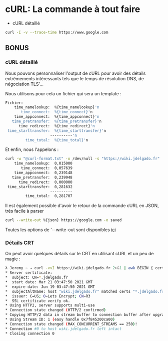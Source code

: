 # cURL: La commande à tout faire

-   cURL détaillé

``` bash
curl -I -v --trace-time https://www.google.com
```

## BONUS

### cURL détaillé

Nous pouvons personnaliser l'output de cURL pour avoir des détails
extrêmements intéressants tels que le temps de résolution DNS, de
négociation TLS'...

Nous utilisons pour cela un fichier qui sera un template :

``` bash
Fichier:
    time_namelookup:  %{time_namelookup}'n
       time_connect:  %{time_connect}'n
    time_appconnect:  %{time_appconnect}'n
   time_pretransfer:  %{time_pretransfer}'n
      time_redirect:  %{time_redirect}'n
 time_starttransfer:  %{time_starttransfer}'n
                    ----------'n
         time_total:  %{time_total}'n
```

Et enfin, nous l'appelons :

``` bash
curl -w "@curl-format.txt" -o /dev/null -s "https://wiki.jdelgado.fr"
    time_namelookup:  0,015000
       time_connect:  0,057639
    time_appconnect:  0,239148
   time_pretransfer:  0,239948
      time_redirect:  0,000000
 time_starttransfer:  0,281632
                    ----------
         time_total:  0,281707
```

Il est également possible d'avoir le retour de la commande cURL en
JSON, très facile à parser

``` bash
curl --write-out %{json} https://google.com -o saved
```

Toutes les options de '--write-out sont disponibles
[ici](https://curl.se/docs/manpage.html#-w)

### Détails CRT

On peut avoir quelques détails sur le CRT en utilisant cURL et un peu de
magie :

``` bash
λ Jeremy ~ → curl -vvI https://wiki.jdelgado.fr 2>&1 | awk BEGIN { cert=0 } /^'* Server certificate:/ { cert=1 } /^'*/ { if (cert) print }
* Server certificate:
*  subject: CN=*.jdelgado.fr
*  start date: Mar 21 03:47:50 2021 GMT
*  expire date: Jun 19 03:47:50 2021 GMT
*  subjectAltName: host "wiki.jdelgado.fr" matched certs "*.jdelgado.fr"
*  issuer: C=US; O=Lets Encrypt; CN=R3
*  SSL certificate verify ok.
* Using HTTP2, server supports multi-use
* Connection state changed (HTTP/2 confirmed)
* Copying HTTP/2 data in stream buffer to connection buffer after upgrade: len=0
* Using Stream ID: 1 (easy handle 0x7f845200ca00)
* Connection state changed (MAX_CONCURRENT_STREAMS == 250)!
* Connection #0 to host wiki.jdelgado.fr left intact
* Closing connection 0

```
